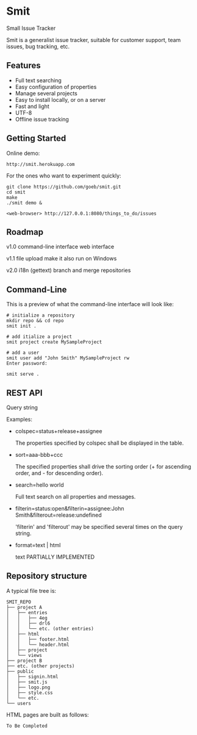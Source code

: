 Smit
====

Small Issue Tracker

Smit is a generalist issue tracker, suitable for customer support, team issues, bug tracking, etc.


Features
--------

- Full text searching
- Easy configuration of properties
- Manage several projects
- Easy to install locally, or on a server
- Fast and light
- UTF-8
- Offline issue tracking


Getting Started
---------------
    
Online demo:

    http://smit.herokuapp.com

    
For the ones who want to experiment quickly:

    git clone https://github.com/goeb/smit.git
    cd smit
    make
    ./smit demo &

    <web-browser> http://127.0.0.1:8080/things_to_do/issues



Roadmap
---

v1.0
    command-line interface
    web interface

v1.1
    file upload
    make it also run on Windows

v2.0
    i18n (gettext)
    branch and merge repositories


Command-Line
---
This is a preview of what the command-line interface will look like:

    # initialize a repository
    mkdir repo && cd repo
    smit init .

    # add itialize a project
    smit project create MySampleProject

    # add a user
    smit user add "John Smith" MySampleProject rw
    Enter password:
    
    smit serve .




REST API
--------

Query string

Examples:
    
- colspec=status+release+assignee

    The properties specified by colspec shall be displayed in the table.

- sort=aaa-bbb+ccc

    The specified properties shall drive the sorting order (+ for ascending order, and - for descending order).

- search=hello world

    Full text search on all properties and messages.

- filterin=status:open&filterin=assignee:John Smith&filterout=release:undefined

    'filterin' and 'filterout' may be specified several times on the query string.

- format=text | html

    text PARTIALLY IMPLEMENTED


Repository structure
--------------------

A typical file tree is:

    SMIT_REPO
    ├── project A
    │   ├── entries
    │   │   ├── 4eg
    │   │   ├── drl6
    │   │   └── etc. (other entries)
    │   ├── html
    │   │   ├── footer.html
    │   │   └── header.html
    │   ├── project
    │   └── views
    ├── project B
    ├── etc. (other projects)
    ├── public
    │   ├── signin.html
    │   ├── smit.js
    │   ├── logo.png
    │   ├── style.css
    │   └── etc.
    └── users


HTML pages are built as follows:

    To Be Completed

